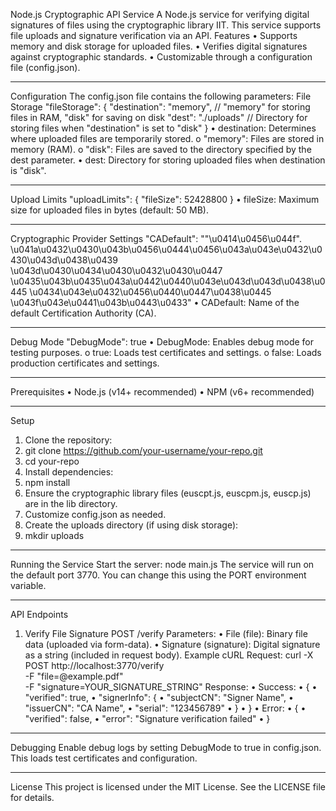Node.js Cryptographic API Service
A Node.js service for verifying digital signatures of files using the cryptographic library IIT. This service supports file uploads and signature verification via an API.
Features
  •	Supports memory and disk storage for uploaded files.
  •	Verifies digital signatures against cryptographic standards.
  •	Customizable through a configuration file (config.json).

________________________________________
Configuration
The config.json file contains the following parameters:
File Storage
"fileStorage": {
  "destination": "memory", // "memory" for storing files in RAM, "disk" for saving on disk
  "dest": "./uploads"      // Directory for storing files when "destination" is set to "disk"
}
•	destination: Determines where uploaded files are temporarily stored. 
o	"memory": Files are stored in memory (RAM).
o	"disk": Files are saved to the directory specified by the dest parameter.
•	dest: Directory for storing uploaded files when destination is "disk".
________________________________________
Upload Limits
"uploadLimits": {
  "fileSize": 52428800
}
•	fileSize: Maximum size for uploaded files in bytes (default: 50 MB).
________________________________________
Cryptographic Provider Settings
"CADefault": "\"\u0414\u0456\u044f\". \u041a\u0432\u0430\u043b\u0456\u0444\u0456\u043a\u043e\u0432\u0430\u043d\u0438\u0439 \u043d\u0430\u0434\u0430\u0432\u0430\u0447 \u0435\u043b\u0435\u043a\u0442\u0440\u043e\u043d\u043d\u0438\u0445 \u0434\u043e\u0432\u0456\u0440\u0447\u0438\u0445 \u043f\u043e\u0441\u043b\u0443\u0433"
•	CADefault: Name of the default Certification Authority (CA).
________________________________________
Debug Mode
"DebugMode": true
•	DebugMode: Enables debug mode for testing purposes. 
o	true: Loads test certificates and settings.
o	false: Loads production certificates and settings.
________________________________________
Prerequisites
•	Node.js (v14+ recommended)
•	NPM (v6+ recommended)
________________________________________
Setup
1.	Clone the repository:
2.	git clone https://github.com/your-username/your-repo.git
3.	cd your-repo
4.	Install dependencies:
5.	npm install
6.	Ensure the cryptographic library files (euscpt.js, euscpm.js, euscp.js) are in the lib directory.
7.	Customize config.json as needed.
8.	Create the uploads directory (if using disk storage):
9.	mkdir uploads
________________________________________
Running the Service
Start the server:
node main.js
The service will run on the default port 3770. You can change this using the PORT environment variable.
________________________________________
API Endpoints
1. Verify File Signature
POST /verify
Parameters:
•	File (file): Binary file data (uploaded via form-data).
•	Signature (signature): Digital signature as a string (included in request body).
Example cURL Request:
curl -X POST http://localhost:3770/verify \
-F "file=@example.pdf" \
-F "signature=YOUR_SIGNATURE_STRING"
Response:
•	Success:
•	{
•	  "verified": true,
•	  "signerInfo": {
•	    "subjectCN": "Signer Name",
•	    "issuerCN": "CA Name",
•	    "serial": "123456789"
•	  }
•	}
•	Error:
•	{
•	  "verified": false,
•	  "error": "Signature verification failed"
•	}
________________________________________
Debugging
Enable debug logs by setting DebugMode to true in config.json. This loads test certificates and configuration.
________________________________________
License
This project is licensed under the MIT License. See the LICENSE file for details.
